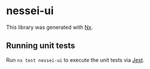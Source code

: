 # nessei-ui

This library was generated with [Nx](https://nx.dev).

## Running unit tests

Run `nx test nessei-ui` to execute the unit tests via [Jest](https://jestjs.io).
